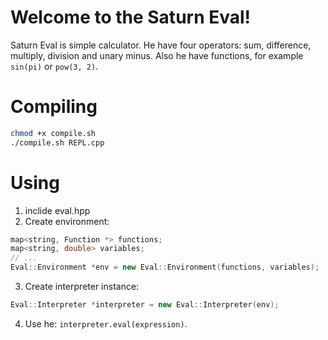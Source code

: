 # Welcome to the Saturn Eval!
Saturn Eval is simple calculator.
He have four operators: sum, difference, multiply, division and unary minus.
Also he have functions, for example `sin(pi)` or `pow(3, 2)`.

# Compiling
```sh
chmod +x compile.sh
./compile.sh REPL.cpp
```

# Using
1. inclide eval.hpp
2. Create environment:
```cpp
map<string, Function *> functions;
map<string, double> variables;
// ...
Eval::Environment *env = new Eval::Environment(functions, variables);
```
3. Create interpreter instance:
```cpp
Eval::Interpreter *interpreter = new Eval::Interpreter(env);
```
4. Use he: `interpreter.eval(expression)`.